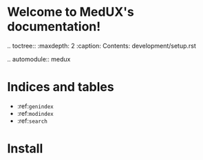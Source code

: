 Welcome to MedUX's documentation!
=================================

.. toctree::
   :maxdepth: 2
   :caption: Contents:
      development/setup.rst

.. automodule:: medux


Indices and tables
==================

* :ref:`genindex`
* :ref:`modindex`
* :ref:`search`

Install
=======
